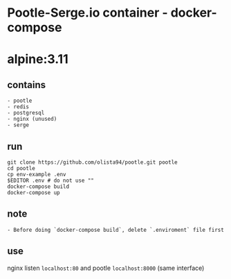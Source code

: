 # Pootle-Serge.io container - docker-compose
# alpine:3.11

## contains

    - pootle
    - redis
    - postgresql
    - nginx (unused)
    - serge

## run

 ```
 git clone https://github.com/olista94/pootle.git pootle
 cd pootle
 cp env-example .env
 $EDITOR .env # do not use ""
 docker-compose build
 docker-compose up
 ```
## note
    - Before doing `docker-compose build`, delete `.enviroment` file first
## use

 nginx listen `localhost:80` and pootle `localhost:8000` (same interface)
